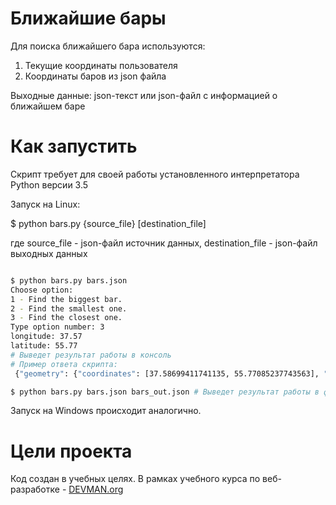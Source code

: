 # Ближайшие бары

Для поиска ближайшего бара используются:
1. Текущие координаты пользователя
2. Координаты баров из json файла
    
Выходные данные:
json-текст или json-файл с информацией о ближайшем баре

# Как запустить

Скрипт требует для своей работы установленного интерпретатора Python версии 3.5
    
Запуск на Linux:

$ python bars.py {source_file} [destination_file]

 где source_file - json-файл источник данных,
 destination_file - json-файл выходных данных

```bash

$ python bars.py bars.json 
Choose option:
1 - Find the biggest bar.
2 - Find the smallest one.
3 - Find the closest one.
Type option number: 3
longitude: 37.57
latitude: 55.77
# Выведет результат работы в консоль
# Пример ответа скрипта:
 {"geometry": {"coordinates": [37.58699411741135, 55.77085237743563], "type": "Point"}, "properties": {"DatasetId": 1796, "VersionNumber": 2, "ReleaseNumber": 2, "RowId": "4b5eb176-f50c-4610-b3b0-de68378e53ce", "Attributes": {"global_id": 20731657, "Name": "Бар «ДЖЕМ»", "IsNetObject": "нет", "OperatingCompany": null, "AdmArea": "Центральный административный округ", "District": "Пресненский район", "Address": "Васильевская улица, дом 4", "PublicPhone": [{"PublicPhone": "(499) 254-28-22"}], "SeatsCount": 56, "SocialPrivileges": "нет"}}, "type": "Feature"}

$ python bars.py bars.json bars_out.json # Выведет результат работы в файл bars_out.json 
```

Запуск на Windows происходит аналогично.

# Цели проекта

Код создан в учебных целях. В рамках учебного курса по веб-разработке - [DEVMAN.org](https://devman.org)

